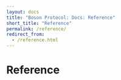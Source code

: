 ```yaml
---
layout: docs
title: "Boson Protocol: Docs: Reference"
short_title: "Reference"
permalink: /reference/
redirect_from:
  - /reference.html
---
```

# Reference
